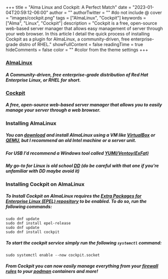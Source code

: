 +++
title = "Alma Linux and Cockpit: A Perfect Match"
date = "2023-01-04T20:59:12-06:00"
author = ""
authorTwitter = "" #do not include @
cover = "images/cockpit.png"
tags = ["AlmaLinux", "Cockpit"]
keywords = ["Alma", "Linux", "Cockpit"]
description = "Cockpit is a free, open-source web-based server manager that allows easy management of server through your web browser. In this article I detail the quick process of installing Cockpit as a plugin for AlmaLinux, a community-driven, free enterprise-grade distro of RHEL."
showFullContent = false
readingTime = true
hideComments = false
color = "" #color from the theme settings
+++

### [AlmaLinux](https://almalinux.org/)
##### A Community-driven, free enterprise-grade distribution of Red Hat Enterprise Linux, or RHEL for short.

### [Cockpit](https://cockpit-project.org/)
##### A free, open-source web-based server manager that allows you to easily manage your server through a web browser.

### Installing AlmaLinux  
##### You can [download](https://mirrors.almalinux.org/isos.html) and install AlmaLinux using a VM like [VirtualBox](https://www.virtualbox.org/) or [QEMU](https://www.qemu.org/), but I recommend an old Intel machine or a server unit.
##### For USB I'd recommend a Windows tool called [YUMI/Ventoy(ExFat)](https://www.pendrivelinux.com/yumi-multiboot-usb-creator/#YUMI-exFAT)
##### My go-to for Linux is old school [DD](https://www.geeksforgeeks.org/dd-command-linux/) (do be careful with that one if you're unfamiliar with DD maybe avoid it)

### Installing Cockpit on AlmaLinux
##### To Install Cockpit on AlmaLinux requires the [Extra Packages for Enterprise Linux (EPEL) repository]() to be enabled. To do so, run the following commands:  
```
sudo dnf update
sudo dnf install epel-release
sudo dnf update
sudo dnf install cockpit
```

##### To start the cockpit service simply run the following `systemctl` command:  
```
sudo systemctl enable --now cockpit.socket
```

#####  From Cockpit you can now easily manage everything from your [firewall rules](https://firewalld.org/) to your [podman](https://podman.io/) containers and more!
